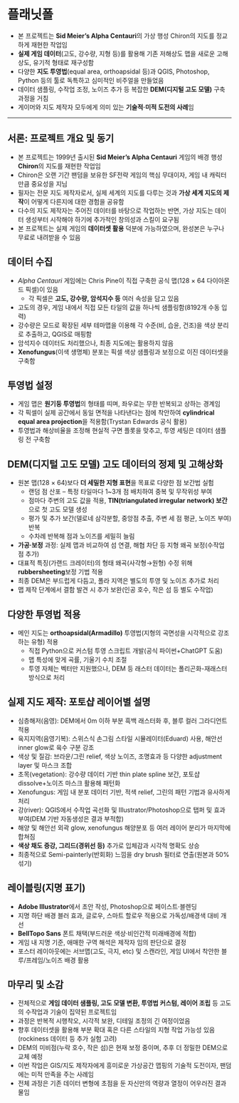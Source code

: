 # 플래닛폴


* 본 프로젝트는 **Sid Meier’s Alpha Centauri**의 가상 행성 Chiron의 지도를 정교하게 재현한 작업임
* **실제 게임 데이터**(고도, 강수량, 지형 등)를 활용해 기존 저해상도 맵을 새로운 고해상도, 유기적 형태로 재구성함
* 다양한 **지도 투영법**(equal area, orthoapsidal 등)과 QGIS, Photoshop, Python 등의 툴로 독특하고 심미적인 비주얼을 만들었음
* 데이터 샘플링, 수작업 조정, 노이즈 추가 등 복잡한 **DEM(디지털 고도 모델)** 구축 과정을 거침
* 게이머와 지도 제작자 모두에게 의미 있는 **기술적·미적 도전의 사례**임

---

서론: 프로젝트 개요 및 동기
----------------

* 본 프로젝트는 1999년 출시된 **Sid Meier’s Alpha Centauri** 게임의 배경 행성 **Chiron**의 지도를 재현한 작업임
* Chiron은 오랜 기간 팬덤을 보유한 SF전략 게임의 핵심 무대이자, 게임 내 캐릭터만큼 중요성을 지님
* 필자는 전문 지도 제작자로서, 실제 세계의 지도를 다루는 것과 **가상 세계 지도의 제작**이 어떻게 다른지에 대한 경험을 공유함
* 다수의 지도 제작자는 주어진 데이터를 바탕으로 작업하는 반면, 가상 지도는 데이터 생성부터 시작해야 하기에 추가적인 창의성과 스킬이 요구됨
* 본 프로젝트는 실제 게임의 **데이터셋 활용** 덕분에 가능하였으며, 완성본은 누구나 무료로 내려받을 수 있음

데이터 수집
------

* *Alpha Centauri* 게임에는 Chris Pine이 직접 구축한 공식 맵(128 × 64 다이아몬드 픽셀)이 있음
  + 각 픽셀은 **고도, 강수량, 암석지수 등** 여러 속성을 담고 있음
* 고도의 경우, 게임 내에서 직접 모든 타일의 값을 하나씩 샘플링함(8192개 수동 입력)
* 강수량은 모드로 확장된 세부 테마맵을 이용해 각 수준(비, 습윤, 건조)을 색상 분리로 추출하고, QGIS로 매핑함
* 암석지수 데이터도 처리했으나, 최종 지도에는 활용하지 않음
* **Xenofungus**(이색 생명체) 분포는 픽셀 색상 샘플링과 보정으로 이진 데이터셋을 구축함

투영법 설정
------

* 게임 맵은 **원기둥 투영법**의 형태를 띠며, 좌우로는 무한 반복되고 상하는 경계임
* 각 픽셀이 실제 공간에서 동일 면적을 나타낸다는 점에 착안하여 **cylindrical equal area projection**을 적용함(Trystan Edwards 공식 활용)
* 투영법과 해상비율을 조정해 현실적 구면 플롯을 맞추고, 투영 세팅은 데이터 샘플링 전 구축함

DEM(디지털 고도 모델) 고도 데이터의 정제 및 고해상화
--------------------------------

* 원본 맵(128 × 64)보다 **더 세밀한 지형 표현**을 목표로 다양한 점 보간법 실험
  + 랜덤 점 산포 – 특정 타일마다 1~3개 점 배치하여 중복 및 무작위성 부여
  + 점마다 주변의 고도 값을 적용, **TIN(triangulated irregular network) 보간**으로 첫 고도 모델 생성
  + 평가 및 추가 보간(델로네 삼각분할, 중앙점 추출, 주변 세 점 평균, 노이즈 부여) 반복
  + 수차례 반복해 점과 노이즈를 세밀히 늘림
* **가공·보정** 과정: 실제 맵과 비교하여 섬 연결, 해협 차단 등 지형 왜곡 보정(수작업 점 추가)
* 대표적 특징(가랜드 크레이터)의 형태 왜곡(사각형→원형) 수정 위해 **rubbersheeting**보정 기법 적용
* 최종 DEM은 부드럽게 다듬고, 폴라 지역은 별도의 투영 및 노이즈 추가로 처리
* 맵 제작 단계에서 결함 발견 시 추가 보완(인공 호수, 작은 섬 등 별도 수작업)

다양한 투영법 적용
----------

* 메인 지도는 **orthoapsidal(Armadillo)** 투영법(지형의 곡면성을 시각적으로 강조하는 유형) 적용
  + 직접 Python으로 커스텀 투영 스크립트 개발(공식 파이썬+ChatGPT 도움)
  + 맵 특성에 맞게 곡률, 기울기 수치 조절
  + 투영 자체는 벡터만 지원했으나, DEM 등 래스터 데이터는 폴리곤화-재래스터 방식으로 처리

실제 지도 제작: 포토샵 레이어별 설명
---------------------

* 심층해저(음영): DEM에서 0m 이하 부분 흑백 래스터화 후, 블루 컬러 그라디언트 적용
* 육지지역(음영기복): 스위스식 손그림 스타일 시뮬레이터(Eduard) 사용, 해안선 inner glow로 육수 구분 강조
* 색상 및 질감: 브라운/그린 relief, 색상 노이즈, 조명효과 등 다양한 adjustment layer 및 마스크 조합
* 초목(vegetation): 강수량 데이터 기반 thin plate spline 보간, 포토샵 dissolve+노이즈 마스크 활용해 패턴화
* Xenofungus: 게임 내 분포 데이터 기반, 적색 relief, 그린의 패턴 기법과 유사하게 처리
* 강(river): QGIS에서 수작업 곡선화 및 Illustrator/Photoshop으로 탭퍼 및 효과 부여(DEM 기반 자동생성은 결과 부적합)
* 해양 및 해안선 외곽 glow, xenofungus 해양분포 등 여러 레이어 분리가 마지막에 합쳐짐
* **색상 채도 증강, 그리드(경위선 등)** 추가로 입체감과 시각적 명확도 상승
* 최종적으로 Semi-painterly(반회화) 느낌을 dry brush 필터로 연출(원본과 50% 섞기)

레이블링(지명 표기)
-----------

* **Adobe Illustrator**에서 초안 작성, Photoshop으로 페이스트·블렌딩
* 지명 하단 배경 블러 효과, 글로우, 스마트 할로우 적용으로 가독성/배경색 대비 개선
* **BellTopo Sans** 폰트 채택(부드러운 색상·비인간적 미래배경에 적합)
* 게임 내 지명 기준, 애매한 구역 해석은 제작자 임의 판단으로 결정
* 포스터 레이아웃에는 서브맵(고도, 극지, etc) 및 스캔라인, 게임 UI에서 착안한 블루/프레임/노이즈 배경 활용

마무리 및 소감
--------

* 전체적으로 **게임 데이터 샘플링, 고도 모델 변환, 투영법 커스텀, 레이어 조립** 등 고도의 수작업과 기술이 집약된 프로젝트임
* 과정은 반복적 시행착오, 시각적 보완, 디테일 조정의 긴 여정이었음
* 향후 데이터셋을 활용해 부분 확대 혹은 다른 스타일의 지형 작업 가능성 있음(rockiness 데이터 등 추가 실험 고려)
* DEM의 미비점(누락 호수, 작은 섬)은 현재 보정 중이며, 추후 더 정밀한 DEM으로 교체 예정
* 이번 작업은 GIS/지도 제작자에게 흥미로운 가상공간 맵핑의 기술적 도전이자, 팬덤에는 미적 만족을 주는 사례임
* 전체 과정은 기존 데이터 변형에 초점을 둔 자신만의 역량과 열정이 어우러진 결과물임
